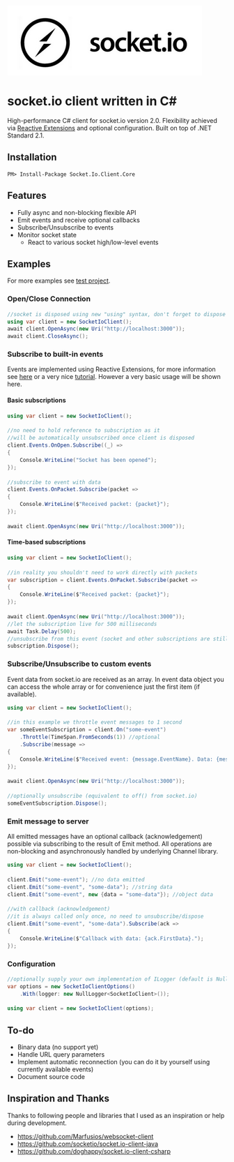 <!-- <img src="socket-io-logo.png" alt="logo"> -->

![](socket-io-logo.png)

# socket.io client written in C&#35;

High-performance C# client for socket.io version 2.0. Flexibility achieved via [Reactive Extensions](https://github.com/dotnet/reactive#reactive-extensions) and optional configuration. Built on top of .NET Standard 2.1.

## Installation

```
PM> Install-Package Socket.Io.Client.Core
```

## Features

- Fully async and non-blocking flexible API
- Emit events and receive optional callbacks
- Subscribe/Unsubscribe to events
- Monitor socket state
  - React to various socket high/low-level events

## Examples

For more examples see [test project](https://github.com/LadislavBohm/socket.io-client-core/tree/master/src/Socket.Io.Client.Core.Test).

### Open/Close Connection

```csharp
//socket is disposed using new "using" syntax, don't forget to dispose it!
using var client = new SocketIoClient();
await client.OpenAsync(new Uri("http://localhost:3000"));
await client.CloseAsync();
```

### Subscribe to built-in events

Events are implemented using Reactive Extensions, for more information see [here](https://github.com/dotnet/reactive#reactive-extensions) or a very nice [tutorial](http://introtorx.com/). However a very basic usage will be shown here.

#### Basic subscriptions

```csharp
using var client = new SocketIoClient();

//no need to hold reference to subscription as it
//will be automatically unsubscribed once client is disposed
client.Events.OnOpen.Subscribe((_) =>
{
    Console.WriteLine("Socket has been opened");
});

//subscribe to event with data
client.Events.OnPacket.Subscribe(packet =>
{
    Console.WriteLine($"Received packet: {packet}");
});

await client.OpenAsync(new Uri("http://localhost:3000"));
```

#### Time-based subscriptions

```csharp
using var client = new SocketIoClient();

//in reality you shouldn't need to work directly with packets
var subscription = client.Events.OnPacket.Subscribe(packet =>
{
    Console.WriteLine($"Received packet: {packet}");
});

await client.OpenAsync(new Uri("http://localhost:3000"));
//let the subscription live for 500 milliseconds
await Task.Delay(500);
//unsubscribe from this event (socket and other subscriptions are still running)
subscription.Dispose();
```

### Subscribe/Unsubscribe to custom events

Event data from socket.io are received as an array. In event data object you can access the whole array or for convenience just the first item (if available).

```csharp
using var client = new SocketIoClient();

//in this example we throttle event messages to 1 second
var someEventSubscription = client.On("some-event")
    .Throttle(TimeSpan.FromSeconds(1)) //optional
    .Subscribe(message =>
{
    Console.WriteLine($"Received event: {message.EventName}. Data: {message.FirstData}");
});

await client.OpenAsync(new Uri("http://localhost:3000"));

//optionally unsubscribe (equivalent to off() from socket.io)
someEventSubscription.Dispose();
```

### Emit message to server

All emitted messages have an optional callback (acknowledgement) possible via subscribing to the result of Emit method.
All operations are non-blocking and asynchronously handled by underlying Channel library.

```csharp
using var client = new SocketIoClient();

client.Emit("some-event"); //no data emitted
client.Emit("some-event", "some-data"); //string data
client.Emit("some-event", new {data = "some-data"}); //object data

//with callback (acknowledgement)
//it is always called only once, no need to unsubscribe/dispose
client.Emit("some-event", "some-data").Subscribe(ack =>
{
    Console.WriteLine($"Callback with data: {ack.FirstData}.");
});
```

### Configuration

```csharp
//optionally supply your own implementation of ILogger (default is NullLogger)
var options = new SocketIoClientOptions()
    .With(logger: new NullLogger<SocketIoClient>());

using var client = new SocketIoClient(options);
```

## To-do

- Binary data (no support yet)
- Handle URL query parameters
- Implement automatic reconnection (you can do it by yourself using currently available events)
- Document source code

## Inspiration and Thanks

Thanks to following people and libraries that I used as an inspiration or help during development.

- https://github.com/Marfusios/websocket-client
- https://github.com/socketio/socket.io-client-java
- https://github.com/doghappy/socket.io-client-csharp
